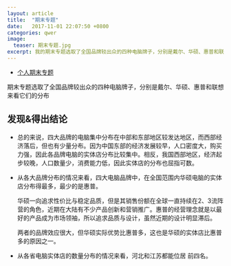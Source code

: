 ```yaml
---
layout: article
title:  "期末专题"
date:   2017-11-01 22:07:50 +0800
categories: qwer 
image:
  teaser: 期末专题.jpg
excerpt: 我的期末专题选取了全国品牌较出众的四种电脑牌子，分别是戴尔、华硕、惠普和联想。
---
```


- [个人期末专题](https://public.tableau.com/profile/qiu2775#!/vizhome/QQ/sheet2)

期末专题选取了全国品牌较出众的四种电脑牌子，分别是戴尔、华硕、惠普和联想来看它们的分布

## 发现&得出结论
- 总的来说，四大品牌的电脑集中分布在中部和东部地区较发达地区，而西部经济落后，但也有少量分布。因为中国东部的经济发展较早，人口密度大，购买力强，因此各品牌电脑的实体店分布比较集中。相反，我国西部地区，经济起步较晚，人口数量少，消费能力低，因此实体店的分布也屈指可数。

- 从各大品牌分布的情况来看，四大电脑品牌中，在全国范围内华硕电脑的实体店分布得最多，最少的是惠普。

   华硕一向追求性价比与稳定品质，但是其销售份额在全球一直持续在2、3流阵营的角色，近期在大陆有不少产品创新和营销推广。惠普的经营理念就是以最好的产品成为市场领袖，所以追求品质与设计，虽然近期的设计明显滞后。
   
   两者的品牌效应很大，但华硕实际优势比惠普多，这也是华硕的实体店比惠普多的原因之一。
   
- 从各省电脑实体店的数量分布的情况来看，河北和江苏都能位居   前四名。
